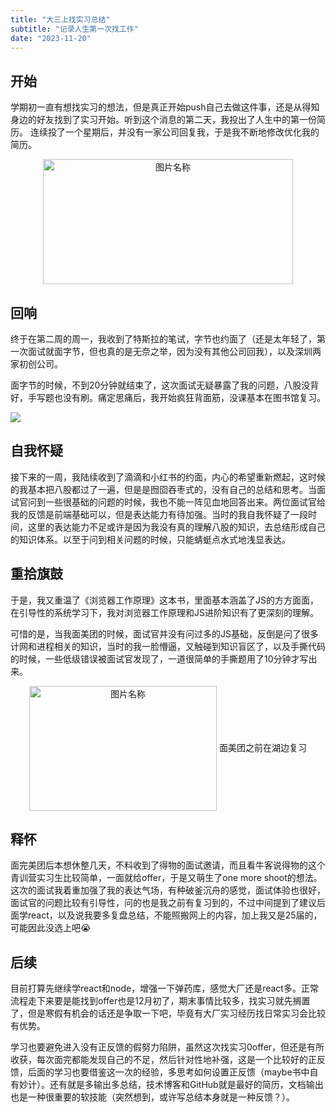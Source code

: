 ```yaml
---
title: "大三上找实习总结"
subtitle: "记录人生第一次找工作"
date: "2023-11-20"
---
```



## 开始
学期初一直有想找实习的想法，但是真正开始push自己去做这件事，还是从得知身边的好友找到了实习开始。听到这个消息的第二天，我投出了人生中的第一份简历。
连续投了一个星期后，并没有一家公司回复我，于是我不断地修改优化我的简历。

<div  align="center">    
<img src="/images/boss.jpg" width = "400" height = "200" alt="图片名称" align=center />
</div>


## 回响
终于在第二周的周一，我收到了特斯拉的笔试，字节也约面了（还是太年轻了，第一次面试就面字节，但也真的是无奈之举，因为没有其他公司回我），以及深圳两家初创公司。

面字节的时候，不到20分钟就结束了，这次面试无疑暴露了我的问题，八股没背好，手写题也没有刷。痛定思痛后，我开始疯狂背面筋，没课基本在图书馆复习。

![](/images/sunset.jpg)
## 自我怀疑
接下来的一周，我陆续收到了滴滴和小红书的约面，内心的希望重新燃起，这时候的我基本把八股都过了一遍，但是是囫囵吞枣式的，没有自己的总结和思考。当面试官问到一些很基础的问题的时候，我也不能一阵见血地回答出来。两位面试官给我的反馈是前端基础可以，但是表达能力有待加强。当时的我自我怀疑了一段时间，这里的表达能力不足或许是因为我没有真的理解八股的知识，去总结形成自己的知识体系。以至于问到相关问题的时候，只能蜻蜓点水式地浅显表达。

## 重拾旗鼓
于是，我又重温了《浏览器工作原理》这本书，里面基本涵盖了JS的方方面面，在引导性的系统学习下，我对浏览器工作原理和JS进阶知识有了更深刻的理解。

可惜的是，当我面美团的时候，面试官并没有问过多的JS基础，反倒是问了很多计网和进程相关的知识，当时的我一脸懵逼，又触碰到知识盲区了，以及手撕代码的时候，一些低级错误被面试官发现了，一道很简单的手撕题用了10分钟才写出来。

<div  align="center">    
<img src="/images/lake.jpg" width = "300" height = "200" alt="图片名称" align=center />
面美团之前在湖边复习
</div>

## 释怀
面完美团后本想休整几天，不料收到了得物的面试邀请，而且看牛客说得物的这个青训营实习生比较简单，一面就给offer，于是又萌生了one more shoot的想法。这次的面试我着重加强了我的表达气场，有种破釜沉舟的感觉，面试体验也很好，面试官的问题比较有引导性，问的也是我之前有复习到的，不过中间提到了建议后面学react，以及说我要多复盘总结，不能照搬网上的内容，加上我又是25届的，可能因此没选上吧😭


## 后续
目前打算先继续学react和node，增强一下弹药库，感觉大厂还是react多。正常流程走下来要是能找到offer也是12月初了，期末事情比较多，找实习就先搁置了，但是寒假有机会的话还是争取一下吧，毕竟有大厂实习经历找日常实习会比较有优势。

学习也要避免进入没有正反馈的假努力陷阱，虽然这次找实习0offer，但还是有所收获，每次面完都能发现自己的不足，然后针对性地补强，这是一个比较好的正反馈，后面的学习也要借鉴这一次的经验，多思考如何设置正反馈（maybe书中自有妙计）。还有就是多输出多总结，技术博客和GitHub就是最好的简历，文档输出也是一种很重要的软技能（突然想到，或许写总结本身就是一种反馈？）。